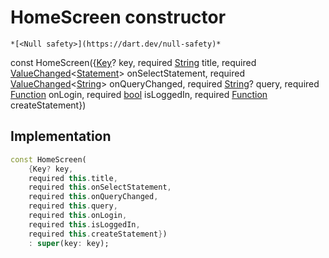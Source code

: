 


# HomeScreen constructor




    *[<Null safety>](https://dart.dev/null-safety)*


const
HomeScreen({[Key](https://api.flutter.dev/flutter/foundation/Key-class.html)? key, required [String](https://api.flutter.dev/flutter/dart-core/String-class.html) title, required [ValueChanged](https://api.flutter.dev/flutter/foundation/ValueChanged.html)&lt;[Statement](../../models_statement/Statement-class.md)> onSelectStatement, required [ValueChanged](https://api.flutter.dev/flutter/foundation/ValueChanged.html)&lt;[String](https://api.flutter.dev/flutter/dart-core/String-class.html)> onQueryChanged, required [String](https://api.flutter.dev/flutter/dart-core/String-class.html)? query, required [Function](https://api.flutter.dev/flutter/dart-core/Function-class.html) onLogin, required [bool](https://api.flutter.dev/flutter/dart-core/bool-class.html) isLoggedIn, required [Function](https://api.flutter.dev/flutter/dart-core/Function-class.html) createStatement})





## Implementation

```dart
const HomeScreen(
    {Key? key,
    required this.title,
    required this.onSelectStatement,
    required this.onQueryChanged,
    required this.query,
    required this.onLogin,
    required this.isLoggedIn,
    required this.createStatement})
    : super(key: key);
```








